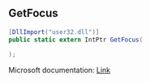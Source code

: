 ## GetFocus

```csharp
[DllImport("user32.dll")]
public static extern IntPtr GetFocus(
   
);
```

Microsoft documentation: [Link](https://docs.microsoft.com/en-us/windows/win32/api/winuser/nf-winuser-getfocus)
